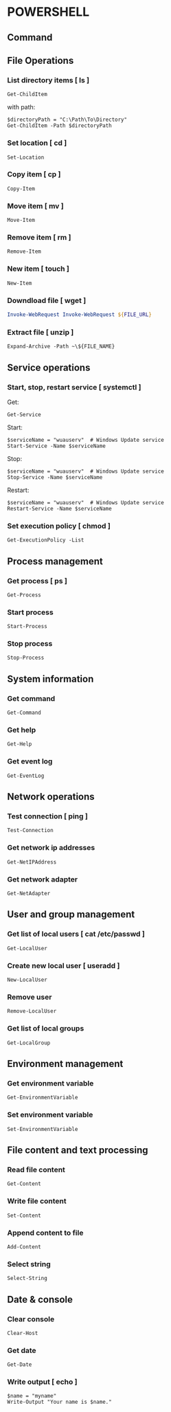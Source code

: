# POWERSHELL

## Command
## File Operations
### List directory items [ ls ]
```
Get-ChildItem
```

with path:
```
$directoryPath = "C:\Path\To\Directory"
Get-ChildItem -Path $directoryPath
```

### Set location [ cd ]
```
Set-Location
```

### Copy item [ cp ]
```
Copy-Item
```

### Move item [ mv ]
```
Move-Item
```

### Remove item [ rm ]
```
Remove-Item
```

### New item [ touch ]
```
New-Item
```

### Downdload file [ wget ]
```powershell
Invoke-WebRequest Invoke-WebRequest ${FILE_URL}
```

### Extract file [ unzip ]
```
Expand-Archive -Path ~\${FILE_NAME}
```

## Service operations
### Start, stop, restart service [ systemctl ]
Get:
```
Get-Service
```

Start:
```
$serviceName = "wuauserv"  # Windows Update service
Start-Service -Name $serviceName
```

Stop:
```
$serviceName = "wuauserv"  # Windows Update service
Stop-Service -Name $serviceName
```

Restart:
```
$serviceName = "wuauserv"  # Windows Update service
Restart-Service -Name $serviceName
```

### Set execution policy [ chmod ]
```
Get-ExecutionPolicy -List
```

## Process management
### Get process [ ps ]
```
Get-Process
```

### Start process
```
Start-Process
```

### Stop process
```
Stop-Process
```

## System information
### Get command
```
Get-Command
```

### Get help
```
Get-Help
```

### Get event log
```
Get-EventLog
```

## Network operations
### Test connection [ ping ] 
```
Test-Connection
```

### Get network ip addresses 
```
Get-NetIPAddress
```

### Get network adapter
```
Get-NetAdapter
```

## User and group management
### Get list of local users [ cat /etc/passwd ]
```
Get-LocalUser
```

### Create new local user [ useradd ]
```
New-LocalUser
```

### Remove user
```
Remove-LocalUser
```

### Get list of local groups
```
Get-LocalGroup
```

## Environment management
### Get environment variable
```
Get-EnvironmentVariable
```

### Set environment variable
```
Set-EnvironmentVariable
```

## File content and text processing
### Read file content
```
Get-Content
```

### Write file content
```
Set-Content
```

### Append content to file
```
Add-Content
```

### Select string
```
Select-String
```

## Date & console
### Clear console
```
Clear-Host
```

### Get date
```
Get-Date
```

### Write output [ echo ]
```
$name = "myname"
Write-Output "Your name is $name."
```

